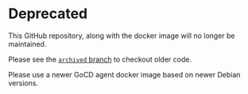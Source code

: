 # Deprecated

This GitHub repository, along with the docker image will no longer be maintained.

Please see the [`archived` branch](https://github.com/gocd/docker-gocd-agent-debian-7/tree/archived) to checkout older code.

Please use a newer GoCD agent docker image based on newer Debian versions.

